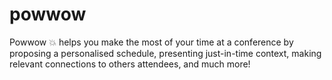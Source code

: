 # powwow
Powwow 💥 helps you make the most of your time at a conference by proposing a personalised schedule, presenting just-in-time context, making relevant connections to others attendees, and much more!
